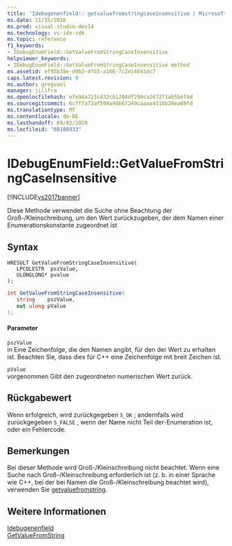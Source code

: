 ```yaml
---
title: 'Idebugenenfield:: getvaluefromstringcaseinsensitive | Microsoft-Dokumentation'
ms.date: 11/15/2016
ms.prod: visual-studio-dev14
ms.technology: vs-ide-sdk
ms.topic: reference
f1_keywords:
- IDebugEnumField::GetValueFromStringCaseInsensitive
helpviewer_keywords:
- IDebugEnumField::GetValueFromStringCaseInsensitive method
ms.assetid: ef95b38e-d9b2-4fb5-a166-7c2e14641dc7
caps.latest.revision: 9
ms.author: gregvanl
manager: jillfra
ms.openlocfilehash: efe94a721c432cb1284df299ca267271ab5bef4d
ms.sourcegitcommit: 6cfffa72af599a9d667249caaaa411bb28ea69fd
ms.translationtype: MT
ms.contentlocale: de-DE
ms.lasthandoff: 09/02/2020
ms.locfileid: "68188933"
---
```

# <a name="idebugenumfieldgetvaluefromstringcaseinsensitive"></a>IDebugEnumField::GetValueFromStringCaseInsensitive
[!INCLUDE[vs2017banner](../../../includes/vs2017banner.md)]

Diese Methode verwendet die Suche ohne Beachtung der Groß-/Kleinschreibung, um den Wert zurückzugeben, der dem Namen einer Enumerationskonstante zugeordnet ist  
  
## <a name="syntax"></a>Syntax  
  
```cpp#  
HRESULT GetValueFromStringCaseInsensitive(  
   LPCOLESTR  pszValue,  
   ULONGLONG* pvalue  
);  
```  
  
```csharp  
int GetValueFromStringCaseInsensitive(  
   string    pszValue,   
   out ulong pValue  
);  
```  
  
#### <a name="parameters"></a>Parameter  
 `pszValue`  
 in Eine Zeichenfolge, die den Namen angibt, für den der Wert zu erhalten ist. Beachten Sie, dass dies für C++ eine Zeichenfolge mit breit Zeichen ist.  
  
 `pValue`  
 vorgenommen Gibt den zugeordneten numerischen Wert zurück.  
  
## <a name="return-value"></a>Rückgabewert  
 Wenn erfolgreich, wird zurückgegeben `S_OK` ; andernfalls wird zurückgegeben `S_FALSE` , wenn der Name nicht Teil der-Enumeration ist, oder ein Fehlercode.  
  
## <a name="remarks"></a>Bemerkungen  
 Bei dieser Methode wird Groß-/Kleinschreibung nicht beachtet. Wenn eine Suche nach Groß-/Kleinschreibung erforderlich ist (z. b. in einer Sprache wie C++, bei der bei Namen die Groß-/Kleinschreibung beachtet wird), verwenden Sie [getvaluefromstring](../../../extensibility/debugger/reference/idebugenumfield-getvaluefromstring.md).  
  
## <a name="see-also"></a>Weitere Informationen  
 [Idebugenenfield](../../../extensibility/debugger/reference/idebugenumfield.md)   
 [GetValueFromString](../../../extensibility/debugger/reference/idebugenumfield-getvaluefromstring.md)
